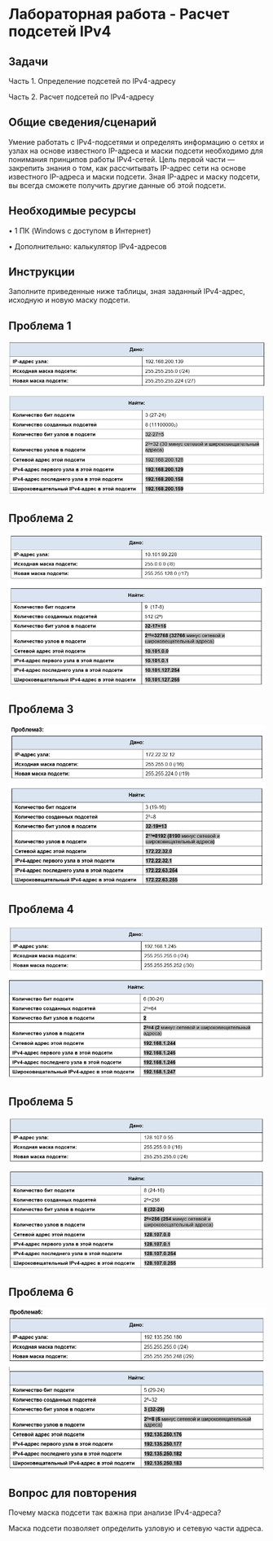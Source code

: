 # Лабораторная работа - Расчет подсетей IPv4 
## Задачи
Часть 1. Определение подсетей по IPv4-адресу

Часть 2. Расчет подсетей по IPv4-адресу
##	Общие сведения/сценарий
Умение работать с IPv4-подсетями и определять информацию о сетях и узлах на основе известного IP-адреса и маски подсети необходимо для понимания принципов работы IPv4-сетей. Цель первой части — закрепить знания о том, как рассчитывать IP-адрес сети на основе известного IP-адреса и маски подсети. Зная IP-адрес и маску подсети, вы всегда сможете получить другие данные об этой подсети.
## Необходимые ресурсы
•	1 ПК (Windows с доступом в Интернет)

•	Дополнительно: калькулятор IPv4-адресов
## Инструкции
Заполните приведенные ниже таблицы, зная заданный IPv4-адрес, исходную и новую маску подсети.
## Проблема 1

![alt text](https://raw.githubusercontent.com/rpv101101/OTUS-homework/main/lab3/IMG/2_%D0%9F%D1%80%D0%BE%D0%B1%D0%BB%D0%B5%D0%BC%D0%B0_1.png)

## Проблема 2

![alt text](https://raw.githubusercontent.com/rpv101101/OTUS-homework/main/lab3/IMG/3_%D0%9F%D1%80%D0%BE%D0%B1%D0%BB%D0%B5%D0%BC%D0%B0_2.png)

## Проблема 3

![alt text](https://raw.githubusercontent.com/rpv101101/OTUS-homework/main/lab3/IMG/8_%D0%9F%D1%80%D0%BE%D0%B1%D0%BB%D0%B5%D0%BC%D0%B0_3.png)

## Проблема 4

![alt text](https://raw.githubusercontent.com/rpv101101/OTUS-homework/main/lab3/IMG/5_%D0%9F%D1%80%D0%BE%D0%B1%D0%BB%D0%B5%D0%BC%D0%B0_4.png)

## Проблема 5

![alt text](https://raw.githubusercontent.com/rpv101101/OTUS-homework/main/lab3/IMG/6_%D0%9F%D1%80%D0%BE%D0%B1%D0%BB%D0%B5%D0%BC%D0%B0_5.png)

## Проблема 6

![alt text](https://raw.githubusercontent.com/rpv101101/OTUS-homework/main/lab3/IMG/6upd.png)

## Вопрос для повторения
Почему маска подсети так важна при анализе IPv4-адреса?

Маска подсети позволяет определить узловую и сетевую части адреса. 
